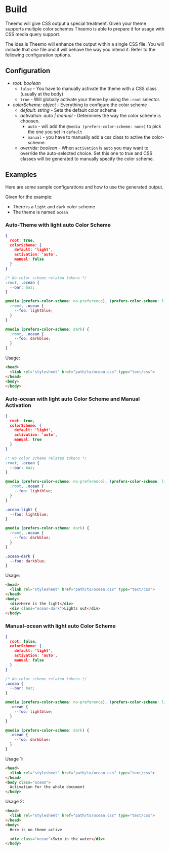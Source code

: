 # Build

Theemo will give CSS output a special treatment. Given your theme supports
multiple color schemes Theemo is able to prepare it for usage with CSS media
query support.

The idea is Theemo will enhance the output within a single CSS file. You will
include that _one_ file and it will behave the way you intend it. Refer to
the following configuration options.

## Configuration

- *root: boolean*
  - `false` - You have to manually activate the theme with a CSS class (usually
    at the body)
  - `true` - Will globally activate your theme by using the `:root` selector.
- *colorScheme: object* - Everything to configure the color scheme
  - *default: string* - Sets the default color scheme
  - *activation: auto | manual* - Determines the way the color scheme is
    choosen.
    - `auto` - will add the `@media (prefers-color-scheme: none)` to pick the one
      you set in `default`
    - `manual` - you have to manually add a css class to active the color-scheme.
  - *override: boolean* - When `activation` is `auto` you may
    want to override the auto-selected choice. Set this one to true and CSS
    classes will be generated to manually specify the color scheme.

## Examples

Here are some sample configurations and how to use the generated output.

Given for the example:

- There is a `light` and `dark` color scheme
- The theme is named `ocean`

### Auto-Theme with light auto Color Scheme

```json
{
  root: true,
  colorScheme: {
    default: 'light',
    activation: 'auto',
    manual: false
  }
}
```

```css
/* No color scheme related tokens */
:root, .ocean {
  --bar: baz;
}

@media (prefers-color-scheme: no-preference), (prefers-color-scheme: light) {
  :root, .ocean {
    --foo: lightblue;
  }
}

@media (prefers-color-scheme: dark) {
  :root, .ocean {
    --foo: darkblue;
  }
}
```

Usage:

```html
<head>
  <link rel="stylesheet" href="path/to/ocean.css" type="text/css">
</head>
<body>
</body>
```

### Auto-ocean with light auto Color Scheme and Manual Activation

```json
{
  root: true,
  colorScheme: {
    default: 'light',
    activation: 'auto',
    manual: true
  }
}
```

```css
/* No color scheme related tokens */
:root, .ocean {
  --bar: baz;
}

@media (prefers-color-scheme: no-preference), (prefers-color-scheme: light) {
  :root, .ocean {
    --foo: lightblue;
  }
}

.ocean-light {
  --foo: lightblue;
}

@media (prefers-color-scheme: dark) {
  :root, .ocean {
    --foo: darkblue;
  }
}

.ocean-dark {
  --foo: darkblue;
}
```

Usage:

```html
<head>
  <link rel="stylesheet" href="path/to/ocean.css" type="text/css">
</head>
<body>
  <div>Here is the light</div>
  <div class="ocean-dark">Lights out</div>
</body>
```

### Manual-ocean with light auto Color Scheme

```json
{
  root: false,
  colorScheme: {
    default: 'light',
    activation: 'auto',
    manual: false
  }
}
```

```css
/* No color scheme related tokens */
.ocean {
  --bar: baz;
}

@media (prefers-color-scheme: no-preference), (prefers-color-scheme: light) {
  .ocean {
    --foo: lightblue;
  }
}

@media (prefers-color-scheme: dark) {
  .ocean {
    --foo: darkblue;
  }
}
```

Usage 1:

```html
<head>
  <link rel="stylesheet" href="path/to/ocean.css" type="text/css">
</head>
<body class="ocean">
  Activation for the whole document
</body>
```

Usage 2:

```html
<head>
  <link rel="stylesheet" href="path/to/ocean.css" type="text/css">
</head>
<body>
  Here is no theme active

  <div class="ocean">Swim in the water</div>
</body>
```
